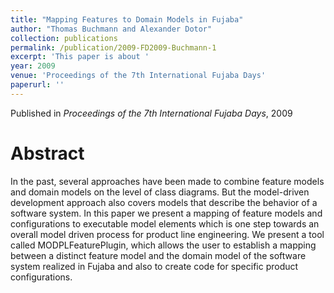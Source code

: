 ```yaml
---
title: "Mapping Features to Domain Models in Fujaba"
author: "Thomas Buchmann and Alexander Dotor"
collection: publications
permalink: /publication/2009-FD2009-Buchmann-1
excerpt: 'This paper is about '
year: 2009
venue: 'Proceedings of the 7th International Fujaba Days'
paperurl: ''
---
```


Published in *Proceedings of the 7th International Fujaba Days*, 2009

Abstract
=====

In the past, several approaches have been made to combine feature models and domain models on the level of class diagrams. But the model-driven development approach also covers models that describe the behavior of a software system. In this paper we present a mapping of feature models and configurations to executable model elements which is one step towards an overall model driven process for product line engineering. We present a tool called MODPLFeaturePlugin, which allows the user to establish a mapping between a distinct feature model and the domain model of the software system realized in Fujaba and also to create code for specific product configurations. 